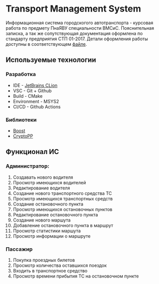 # Transport Management System
Информационная система городскогого автотранспорта - курсовая работа по предмету ПнаЯВУ специальности ВМСиС.
Пояснительная записка, а так же сопутствующая документация оформлена по стандарту предприятия СТП 01-2017.
Детали оформления работы доступны в соответствующем [файле](https://github.com/heycarl/BSUIR_CPP/tree/master/CourseWork/TransportManagementSystem/docs/README.md).

## Используемые технологии
### Разработка
* IDE - [JetBrains CLion]("https://www.jetbrains.com/ru-ru/clion/")
* VSC - Git + Github
* Build - CMake
* Environment - MSYS2
* CI/CD - Github Actions
### Библиотеки
* [Boost]("https://boost.org/")
* [CryptoPP]("https://cryptopp.com/")

## Функционал ИС
### Администратор:
1. Создавать нового водителя
2. Просмотр имеющихся водителей
3. Редактирование водителя
4. Создание нового транспортного средства ТС
5. Просмотр имеющихся транспортных средств
6. Создание остановочного пункта
7. Просмотр имеющихся остановочных пунктов
8. Редактирование остановочного пункта
9. Создание нового маршута
10. Добавление остановочного пункта в маршрут
11. Просмотр статистики маршута
12. Просмотр информации о маршруте

### Пассажир
1. Покупка проездных билетов
2. Просмотр количества оставшихся поездок
3. Входить в транспортное средство
4. Просмотр времени прибытия ТС на остановочном пункте
